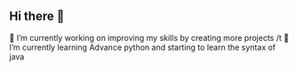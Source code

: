 ## Hi there 👋
🔭 I’m currently working on improving my skills by creating more projects /t
🌱 I’m currently learning Advance python and starting to learn the syntax of java
<!--
**harshvardhan-sharma-X/harshvardhan-sharma-X** is a ✨ _special_ ✨ repository because its `README.md` (this file) appears on your GitHub profile.

Here are some ideas to get you started:

- 🔭 I’m currently working on ...
- 🌱 I’m currently learning ...
- 👯 I’m looking to collaborate on ...
- 🤔 I’m looking for help with ...
- 💬 Ask me about ...
- 📫 How to reach me: ...
- 😄 Pronouns: ...
- ⚡ Fun fact: ...
-->
